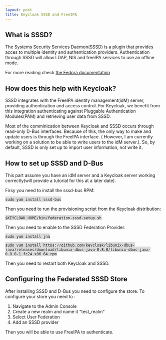 ```yaml
---
layout: post
title: Keycloak SSSD and FreeIPA 
---
```


## What is SSSD?

The Systems Security Services Daemon(SSSD) is a plugin that provides acces to multiple identity and authentication providers. 
Authentication through SSSD will allow LDAP, NIS and freeIPA services to use an offline mode. 

For more reading check [the Fedora documentation](https://fedoraproject.org/wiki/Features/SSSD)

## How does this help with Keycloak?
SSSD integrates with the FreeIPA identity management(idM) server, providing authentication and access control. For Keycloak, we benefit from this integration
authenticating against Pluggable Authentication Modules(PAM) and retrieving user data from SSSD. 

Most of the comminication between Keycloak and SSSD occurs through read-only D-Bus interfaces. Because of this, the only way to make and
update users is through the FreeIPA interface. ( However, I am currently working on a solution to be able to write users to the idM server.). So, by default, 
SSSD is only set up to import user information, not write it. 

## How to set up SSSD and D-Bus

This part assume you have an idM server and a Keycloak server working correctly(will provide a tutorial for this at a later date). 

Firsy you need to install the sssd-bus RPM:

<span style="background-color: #DCDCDC">`sudo yum install sssd-bus`</span>

Then you need to run the provisioning script from the Keycloak distribution:

<span style="background-color: #DCDCDC">`$KEYCLOAK_HOME/bin/federation-sssd-setup.sh`</span>

Then you need to enable to the SSSD Federation Provider:

<span style="background-color: #DCDCDC">`sudo yum install jna`</span>

<span style="background-color: #DCDCDC">`sudo yum install https://github.com/keycloak/libunix-dbus-java/releases/download/libunix-dbus-java-0.8.0/libunix-dbus-java-0.8.0-1.fc24.x86_64.rpm`</span>

Then you need to restart both Keycloak and SSSD.

## Configuring the Federated SSSD Store

After installing SSSD and D-Bus you need to configure the store. To configure your store you need to :
1. Navigate to the Admin Console
2. Create a new realm and name it "test_realm"
2. Select User Federation
3. Add an SSSD provider

Then you will be able to use FreeIPA to authenticate.
